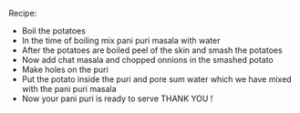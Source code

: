 
Recipe:

* Boil the potatoes
* In the time of boiling mix pani puri masala with water
* After the potatoes are boiled peel of the skin and smash the potatoes
* Now add chat masala and chopped onnions in the smashed potato
* Make holes on the puri
* Put the potato inside the puri and pore sum water which we have mixed with the pani puri masala
* Now your pani puri is ready to serve
                                    THANK YOU !